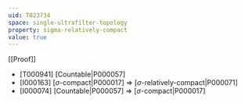 ```yaml
---
uid: T023734
space: single-ultrafilter-topology
property: sigma-relatively-compact
value: true
---
```

[[Proof]]

* [T000941] [Countable|P000057]
* [I000163] [$\sigma$-compact|P000017] => [$\sigma$-relatively-compact|P000071]
* [I000074] [Countable|P000057] => [$\sigma$-compact|P000017]

